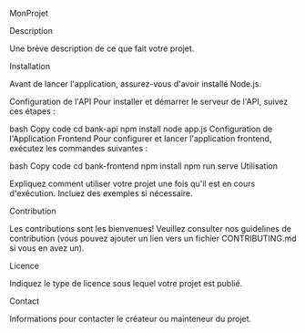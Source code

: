 MonProjet

Description

Une brève description de ce que fait votre projet.

Installation

Avant de lancer l'application, assurez-vous d'avoir installé Node.js.

Configuration de l'API
Pour installer et démarrer le serveur de l'API, suivez ces étapes :

bash
Copy code
cd bank-api
npm install
node app.js
Configuration de l'Application Frontend
Pour configurer et lancer l'application frontend, exécutez les commandes suivantes :

bash
Copy code
cd bank-frontend
npm install
npm run serve
Utilisation

Expliquez comment utiliser votre projet une fois qu'il est en cours d'exécution. Incluez des exemples si nécessaire.

Contribution

Les contributions sont les bienvenues! Veuillez consulter nos guidelines de contribution (vous pouvez ajouter un lien vers un fichier CONTRIBUTING.md si vous en avez un).

Licence

Indiquez le type de licence sous lequel votre projet est publié.

Contact

Informations pour contacter le créateur ou mainteneur du projet.